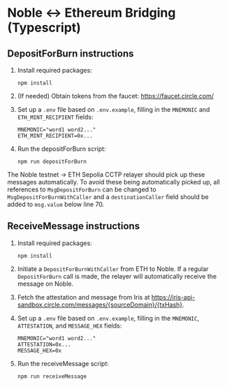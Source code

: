 # Noble <-> Ethereum Bridging (Typescript)

## DepositForBurn instructions

1. Install required packages:

    ```
    npm install
    ```

2. (If needed) Obtain tokens from the faucet: https://faucet.circle.com/

3. Set up a `.env` file based on `.env.example`, filling in the `MNEMONIC` and `ETH_MINT_RECIPIENT` fields:

    ```
    MNEMONIC="word1 word2..."
    ETH_MINT_RECIPIENT=0x...
    ```

4. Run the depositForBurn script:

    ```
    npm run depositForBurn
    ```

The Noble testnet -> ETH Sepolia CCTP relayer should pick up these messages automatically. To avoid these being automatically picked up, all references to `MsgDepositForBurn` can be changed to `MsgDepositForBurnWithCaller` and a `destinationCaller` field should be added to `msg.value` below line 70.

## ReceiveMessage instructions

1. Install required packages:

    ```
    npm install
    ```

2. Initiate a `DepositForBurnWithCaller` from ETH to Noble. If a regular `DepositForBurn` call is made, the relayer will automatically receive the message on Noble.

3. Fetch the attestation and message from Iris at https://iris-api-sandbox.circle.com/messages/{sourceDomain}/{txHash}.

4. Set up a `.env` file based on `.env.example`, filling in the `MNEMONIC`, `ATTESTATION`, and `MESSAGE_HEX` fields:

    ```
    MNEMONIC="word1 word2..."
    ATTESTATION=0x...
    MESSAGE_HEX=0x
    ```

5. Run the receiveMessage script:

    ```
    npm run receiveMessage
    ```